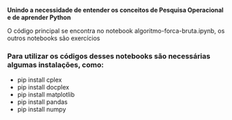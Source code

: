 
**Unindo a necessidade de entender os conceitos de Pesquisa Operacional e de aprender Python**

O código principal se encontra no notebook algoritmo-forca-bruta.ipynb, os outros notebooks são exercícios


### Para utilizar os códigos desses notebooks são necessárias algumas instalações, como:

* pip install cplex
* pip install docplex
* pip install matplotlib
* pip install pandas
* pip install numpy

